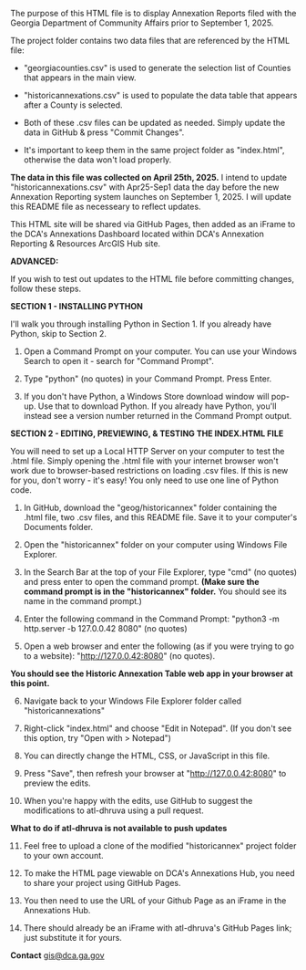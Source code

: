 The purpose of this HTML file is to display Annexation Reports filed with the Georgia Department of Community Affairs prior to September 1, 2025.

The project folder contains two data files that are referenced by the HTML file:

  - "georgiacounties.csv" is used to generate the selection list of Counties that appears in the main view.
 
  - "historicannexations.csv" is used to populate the data table that appears after a County is selected.

  - Both of these .csv files can be updated as needed. Simply update the data in GitHub & press "Commit Changes".
 
  - It's important to keep them in the same project folder as "index.html", otherwise the data won't load properly.

**The data in this file was collected on April 25th, 2025.** I intend to update "historicannexations.csv" with Apr25-Sep1 data the day before the new Annexation Reporting system launches on September 1, 2025. I will update this README file as necesseary to reflect updates.

This HTML site will be shared via GitHub Pages, then added as an iFrame to the DCA's Annexations Dashboard located within DCA's Annexation Reporting & Resources ArcGIS Hub site.

**ADVANCED:**

If you wish to test out updates to the HTML file before committing changes, follow these steps.

**SECTION 1 - INSTALLING PYTHON**

I'll walk you through installing Python in Section 1. If you already have Python, skip to Section 2.

  1. Open a Command Prompt on your computer. You can use your Windows Search to open it - search for "Command Prompt".
   
  2. Type "python" (no quotes) in your Command Prompt. Press Enter.
   
  3. If you don't have Python, a Windows Store download window will pop-up. Use that to download Python.
   If you already have Python, you'll instead see a version number returned in the Command Prompt output.

**SECTION 2 - EDITING, PREVIEWING, & TESTING THE INDEX.HTML FILE**

You will need to set up a Local HTTP Server on your computer to test the .html file. Simply opening the .html file with your internet browser won't work due to browser-based restrictions on loading .csv files. If this is new for you, don't worry - it's easy! You only need to use one line of Python code. 

  1. In GitHub, download the "geog/historicannex" folder containing the .html file, two .csv files, and this README file.
     Save it to your computer's Documents folder.
     
  2. Open the "historicannex" folder on your computer using Windows File Explorer.
     
  3. In the Search Bar at the top of your File Explorer, type "cmd" (no quotes) and press enter to open the command prompt.
     **(Make sure the command prompt is in the "historicannex" folder.** You should see its name in the command prompt.)

  4. Enter the following command in the Command Prompt: "python3 -m http.server -b 127.0.0.42 8080" (no quotes)
     
  5. Open a web browser and enter the following (as if you were trying to go to a website):
     "http://127.0.0.42:8080" (no quotes).

**You should see the Historic Annexation Table web app in your browser at this point.**

  6. Navigate back to your Windows File Explorer folder called "historicannexations"
 
  7. Right-click "index.html" and choose "Edit in Notepad". (If you don't see this option, try "Open with > Notepad")
  
  8. You can directly change the HTML, CSS, or JavaScript in this file.
  
  9. Press "Save", then refresh your browser at "http://127.0.0.42:8080" to preview the edits.
  
  10. When you're happy with the edits, use GitHub to suggest the modifications to atl-dhruva using a pull request.

**What to do if atl-dhruva is not available to push updates**
  
  11. Feel free to upload a clone of the modified "historicannex" project folder to your own account.
  
  12. To make the HTML page viewable on DCA's Annexations Hub, you need to share your project using GitHub Pages.
  
  13. You then need to use the URL of your Github Page as an iFrame in the Annexations Hub.
  
  14. There should already be an iFrame with atl-dhruva's GitHub Pages link; just substitute it for yours.

**Contact**
gis@dca.ga.gov
